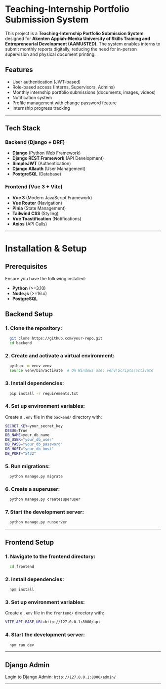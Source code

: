 # Teaching-Internship Portfolio Submission System

This project is a **Teaching-Internship Portfolio Submission System** designed for **Akenten Appiah-Menka University of Skills Training and Entrepreneurial Development (AAMUSTED)**. The system enables interns to submit monthly reports digitally, reducing the need for in-person supervision and physical document printing.

## Features
- User authentication (JWT-based)
- Role-based access (Interns, Supervisors, Admins)
- Monthly internship portfolio submissions (documents, images, videos)
- Notification system
- Profile management with change password feature
- Internship progress tracking

---

## Tech Stack

### Backend (Django + DRF)
- **Django** (Python Web Framework)
- **Django REST Framework** (API Development)
- **SimpleJWT** (Authentication)
- **Django Allauth** (User Management)
- **PostgreSQL** (Database)


### Frontend (Vue 3 + Vite)
- **Vue 3** (Modern JavaScript Framework)
- **Vue Router** (Navigation)
- **Pinia** (State Management)
- **Tailwind CSS** (Styling)
- **Vue Toastification** (Notifications)
- **Axios** (API Calls)

---

# Installation & Setup

## Prerequisites
Ensure you have the following installed:
- **Python** (>=3.10)
- **Node.js** (>=16.x)
- **PostgreSQL**


## Backend Setup

### 1. Clone the repository:
```sh
  git clone https://github.com/your-repo.git
  cd backend
```

### 2. Create and activate a virtual environment:
```sh
  python -m venv venv
  source venv/bin/activate  # On Windows use: venv\Scripts\activate
```

### 3. Install dependencies:
```sh
  pip install -r requirements.txt
```

### 4. Set up environment variables:
Create a `.env` file in the `backend/` directory with:
```sh
SECRET_KEY=your_secret_key
DEBUG=True
DB_NAME=your_db_name
DB_USER="your_db_user"
DB_PASS="your_db_password"
DB_HOST="your_db_host"
DB_PORT="5432"

```

### 5. Run migrations:
```sh
  python manage.py migrate
```

### 6. Create a superuser:
```sh
  python manage.py createsuperuser
```

### 7. Start the development server:
```sh
  python manage.py runserver
```

---

## Frontend Setup

### 1. Navigate to the frontend directory:
```sh
  cd frontend
```

### 2. Install dependencies:
```sh
  npm install
```

### 3. Set up environment variables:
Create a `.env` file in the `frontend/` directory with:
```sh
VITE_API_BASE_URL=http://127.0.0.1:8000/api
```

### 4. Start the development server:
```sh
  npm run dev
```

---

## Django Admin
Login to Django Admin: `http://127.0.0.1:8000/admin/`

---
